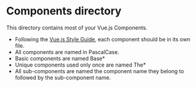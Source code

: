 # Components directory
This directory contains most of your Vue.js Components.  
- Following the [Vue.js Style Guide](https://vuejs.org/v2/style-guide/), each component should be in its own file.  
- All components are named in PascalCase.
- Basic components are named Base*
- Unique components used only once are named The*
- All sub-components are named the component name they belong to followed by the sub-component name.
